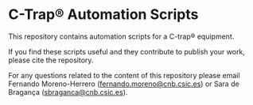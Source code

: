 # C-Trap® Automation Scripts

This repository contains automation scripts for a C-trap® equipment.

If you find these scripts useful and they contribute to publish your work, please cite the repository.

For any questions related to the content of this repository please email Fernando Moreno-Herrero (fernando.moreno@cnb.csic.es) or Sara de Bragança (sbraganca@cnb.csic.es).

